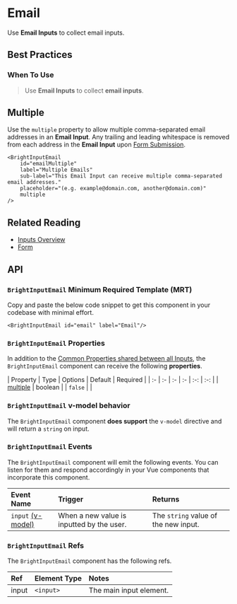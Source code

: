 # Email

<div class="mb-16">
    <BrightTag color="pink" label="Input Library" href="/input-library/"/>
    <BrightTag color="pink" label="Introduced in Ardent v1.0"/>
</div>

<script>
import VuePressUIPlaygroundEmail from './components/VuePressUIPlaygroundEmail.vue';
export default {
    components: {
        VuePressUIPlaygroundEmail,
    },
}
</script>

Use **Email Inputs** to collect email inputs.

<VuePressUIPlaygroundEmail/>


## Best Practices

### When To Use
> Use **Email Inputs** to collect **email inputs**.

## Multiple
Use the `multiple` property to allow multiple comma-separated email addresses in an **Email Input**. Any trailing and leading whitespace is removed from each address in the **Email Input** upon [Form Submission](/bright-design-system/input-library/form/#submitting-data).

<div class="code-example-box">
    <BrightInputEmail
        id="emailMultiple"
        label="Multiple Emails"
        sub-label="This input can receive multiple comma-separated email addresses."
        placeholder="(e.g. example@domain.com, another@domain.com)"
        multiple
    />
</div>

```vue
<BrightInputEmail
    id="emailMultiple"
    label="Multiple Emails"
    sub-label="This Email Input can receive multiple comma-separated email addresses."
    placeholder="(e.g. example@domain.com, another@domain.com)"
    multiple
/>
```

## Related Reading
- [Inputs Overview](/bright-design-system/input-library/overview/)
- [Form](/bright-design-system/input-library/form/)

## API

### `BrightInputEmail` Minimum Required Template (MRT)
Copy and paste the below code snippet to get this component in your codebase with minimal effort.

<div class="code-example-box">
    <BrightInputEmail id="email" label="Email"/>
</div>

```vue
<BrightInputEmail id="email" label="Email"/>
```

### `BrightInputEmail` Properties
In addition to the [Common Properties shared between all Inputs](/bright-design-system/input-library/overview/#common-input-properties), the `BrightInputEmail` component can receive the following **properties**.

| Property | Type | Options | Default | Required |
| :- | :- | :- | :- | :-: | :-: |
| [multiple](#multiple) | boolean | | `false` | |

### `BrightInputEmail` v-model behavior
The `BrightInputEmail` component **does support** the `v-model` directive and will return a `string` on input.

### `BrightInputEmail` Events
The `BrightInputEmail` component will emit the following events. You can listen for them and respond accordingly in your Vue components that incorporate this component.

| Event Name | Trigger | Returns | 
| :- | :- | :- |
| `input` [(v-model)](#brightinputemail-v-model-behavior) | When a new value is inputted by the user. | The `string` value of the new input. |

### `BrightInputEmail` Refs
The `BrightInputEmail` component has the following refs.

| Ref | Element Type | Notes | 
| :- | :- | :- |
| input | `<input>` | The main input element. |
